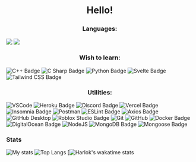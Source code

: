 # <p align="center" style="font-size: 25px;"> Hello! </p>


###  <p align="center"> Languages: </p>
<p>
<img src = "https://img.shields.io/badge/-JavaScript-EDD222?style=flat&logo=javascript&logoColor=white">
<img src = "https://img.shields.io/badge/Lua-2C2D72?logo=lua&logoColor=fff&style=flat">
</p>

### <p align="center"> Wish to learn: </p>
![C++ Badge](https://img.shields.io/badge/C%2B%2B-00599C?logo=cplusplus&logoColor=fff&style=flat)
![C Sharp Badge](https://img.shields.io/badge/C%23-239120?style=for-the-badge&logo=c-sharp&logoColor=white&style=flat)
![Python Badge](https://img.shields.io/badge/Python-3776AB?logo=python&logoColor=fff&style=flat)
![Svelte Badge](https://img.shields.io/badge/Svelte-FF3E00?logo=svelte&logoColor=fff&style=flat)
![Tailwind CSS Badge](https://img.shields.io/badge/Tailwind%20CSS-06B6D4?logo=tailwindcss&logoColor=fff&style=flat)



### <p align="center"> Utilities: </p>
![VSCode](https://img.shields.io/badge/-VSCode-007ACC?style=flat&logo=visual-studio-code&logoColor=white)
![Heroku Badge](https://img.shields.io/badge/Heroku-430098?logo=heroku&logoColor=fff&style=flat)
![Discord Badge](https://img.shields.io/badge/Discord-5865F2?logo=discord&logoColor=fff&style=flat)
![Vercel Badge](https://img.shields.io/badge/Vercel-000?logo=vercel&logoColor=fff&style=flat)
![Insomnia Badge](https://img.shields.io/badge/Insomnia-4000BF?logo=insomnia&logoColor=fff&style=flat)
![Postman](https://img.shields.io/badge/-Postman-FF6C37?style=flat&logo=postman&logoColor=white)
![ESLint Badge](https://img.shields.io/badge/ESLint-4B32C3?logo=eslint&logoColor=fff&style=flat)
![Axios Badge](https://img.shields.io/badge/Axios-5A29E4?logo=axios&logoColor=fff&style=flat)
![GitHub Desktop](https://img.shields.io/badge/GitHub%20Desktop-8034A9.svg?logo=github&logoColor=white)
![Roblox Studio Badge](https://img.shields.io/badge/Roblox%20Studio-00A2FF?logo=robloxstudio&logoColor=fff&style=flat)
![Git](https://img.shields.io/badge/-Git-F05032?style=flat&logo=git&logoColor=white)
![GitHub](https://img.shields.io/badge/-Github-181717?style=flat&logo=github&logoColor=white)
![Docker Badge](https://img.shields.io/badge/Docker-2496ED?logo=docker&logoColor=fff&style=flat)
![DigitalOcean Badge](https://img.shields.io/badge/DigitalOcean-0080FF?logo=digitalocean&logoColor=fff&style=flat)
![NodeJS](http://img.shields.io/badge/-NodeJS-6EBF20?style=flat&logo=node.js&logoColor=white)
![MongoDB Badge](https://img.shields.io/badge/MongoDB-47A248?logo=mongodb&logoColor=fff&style=flat)
![Mongoose Badge](https://img.shields.io/badge/Mongoose-800?logo=mongoose&logoColor=fff&style=flat)


### Stats

![My stats](https://github-readme-stats-rho-one-63.vercel.app/api?username=wothiuDev&show_icons=true&theme=github_dark&include_all_commits=true)
![Top Langs](https://github-readme-stats-rho-one-63.vercel.app/api/top-langs/?username=wothiuDev&show_icons=true&theme=github_dark&layout=compact)
[![Harlok's wakatime stats](https://github-readme-stats-rho-one-63.vercel.app/api//wakatime?username=wothiuDev)



